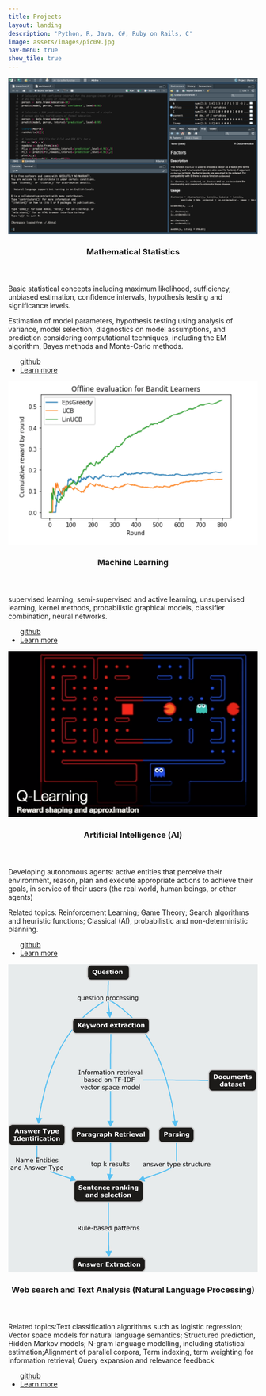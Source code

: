 ```yaml
---
title: Projects
layout: landing
description: 'Python, R, Java, C#, Ruby on Rails, C'
image: assets/images/pic09.jpg
nav-menu: true
show_tile: true
---
```


<!-- Main -->
<div id="main">

<!-- One -->
<!-- 
<section id="one">
	<div class="inner">
		<header class="major">
			<h2>Mathematical Statistics</h2>
			<a href="https://github.com/danielfelipegil/mathematical-statistics" class="button icon fa-github">github</a>
		</header>
		<p>Basic statistical concepts including maximum likelihood, sufficiency, unbiased estimation, confidence intervals, hypothesis testing and significance levels.</p>
		<p>Estimation of model parameters, hypothesis testing using analysis of variance, model selection, diagnostics on model assumptions, and prediction considering computational techniques, including the EM algorithm, Bayes methods and Monte-Carlo methods.</p>
	</div>
</section>
-->

<!-- Two -->
<section id="two" class="spotlights">
	<section>
		<a href="https://danielfelipegil.github.io/mathematical-statistics/" class="image">
			<img src="assets/images/rstudio.png" alt="" data-position="center center" />
		</a>
		<div class="content">
			<div class="inner">
				<header class="major">
					<h3>Mathematical Statistics</h3>
				</header>
				<p>Basic statistical concepts including maximum likelihood, sufficiency, unbiased estimation, confidence intervals, hypothesis testing and significance levels.</p>
				<p>Estimation of model parameters, hypothesis testing using analysis of variance, model selection, diagnostics on model assumptions, and prediction considering computational techniques, including the EM algorithm, Bayes methods and Monte-Carlo methods.</p>
				<ul class="actions">
					<a href="https://github.com/danielfelipegil/mathematical-statistics" class="button icon fa-github">github</a>
					<li><a href="https://danielfelipegil.github.io/mathematical-statistics/" class="button">Learn more</a></li>
				</ul>
			</div>
		</div>
	</section>
	<section>
		<a href="https://danielfelipegil.github.io/machine-learning/" class="image">
			<img src="assets/images/mab01.png" alt="" data-position="top center" />
		</a>
		<div class="content">
			<div class="inner">
				<header class="major">
					<h3>Machine Learning</h3>
				</header>
				<p>supervised learning, semi-supervised and active learning, unsupervised learning, kernel methods, probabilistic graphical models, classifier combination, neural networks.</p>
				<ul class="actions">
					<a href="https://github.com/danielfelipegil/machine-learning" class="button icon fa-github">github</a>
					<li><a href="https://danielfelipegil.github.io/machine-learning/" class="button">Learn more</a></li>
				</ul>
			</div>
		</div>
	</section>
	<section>
		<a href="https://danielfelipegil.github.io/artificial-intelligence/" class="image">
			<img src="assets/images/rl01.png" alt="" data-position="25% 25%" />
		</a>
		<div class="content">
			<div class="inner">
				<header class="major">
					<h3>Artificial Intelligence (AI)</h3>
				</header>
				<p>Developing autonomous agents: active entities that perceive their environment, reason, plan and execute appropriate actions to achieve their goals, in service of their users (the real world, human beings, or other agents)</p>
				<p>
				Related topics: Reinforcement Learning; Game Theory; Search algorithms and heuristic functions; Classical (AI), probabilistic and non-deterministic planning.
				</p>
				<ul class="actions">
					<a href="https://github.com/danielfelipegil/artificial-intelligence" class="button icon fa-github">github</a>
					<li><a href="https://danielfelipegil.github.io/artificial-intelligence/" class="button">Learn more</a></li>
				</ul>
			</div>
		</div>
	</section>
	<section>
		<a href="https://github.com/danielfelipegil/web-search-text-analysis" class="image">
			<img src="assets/images/qa1.jpg" alt="" data-position="top center" />
		</a>
		<div class="content">
			<div class="inner">
				<header class="major">
					<h3>Web search and Text Analysis (Natural Language Processing)</h3>
				</header>
				<p>Related topics:Text classification algorithms such as logistic regression; Vector space models for natural language semantics; Structured prediction, Hidden Markov models; N-gram language modelling, including statistical estimation;Alignment of parallel corpora, Term indexing, term weighting for information retrieval; Query expansion and relevance feedback</p>
				<ul class="actions">
					<a href="https://github.com/danielfelipegil/web-search-text-analysis" class="button icon fa-github">github</a>
					<li><a href="https://danielfelipegil.github.io/web-search-text-analysis/" class="button">Learn more</a></li>
				</ul>
			</div>
		</div>
	</section>
</section>

<!-- Three -->
<!--
<section id="three">
	<div class="inner">
		<header class="major">
			<h2>Massa libero</h2>
		</header>
		<p>Nullam et orci eu lorem consequat tincidunt vivamus et sagittis libero. Mauris aliquet magna magna sed nunc rhoncus pharetra. Pellentesque condimentum sem. In efficitur ligula tate urna. Maecenas laoreet massa vel lacinia pellentesque lorem ipsum dolor. Nullam et orci eu lorem consequat tincidunt. Vivamus et sagittis libero. Mauris aliquet magna magna sed nunc rhoncus amet pharetra et feugiat tempus.</p>
		<ul class="actions">
			<li><a href="generic.html" class="button next">Get Started</a></li>
		</ul>
	</div>
</section>
-->
</div>
